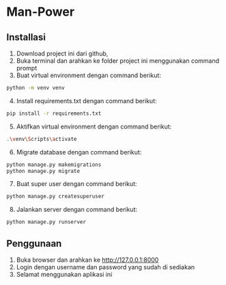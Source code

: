 # Man-Power

## Installasi

1. Download project ini dari github,
2. Buka terminal dan arahkan ke folder project ini menggunakan command prompt
3. Buat virtual environment dengan command berikut:

```bash
python -m venv venv
```

4. Install requirements.txt dengan command berikut:

```bash
pip install -r requirements.txt
```

5. Aktifkan virtual environment dengan command berikut:

```bash
.\venv\Scripts\activate
```

6. Migrate database dengan command berikut:

```bash
python manage.py makemigrations
python manage.py migrate
```

7. Buat super user dengan command berikut:

```bash
python manage.py createsuperuser
```

8. Jalankan server dengan command berikut:

```bash
python manage.py runserver
```

## Penggunaan

1. Buka browser dan arahkan ke http://127.0.0.1:8000
2. Login dengan username dan password yang sudah di sediakan
3. Selamat menggunakan aplikasi ini
